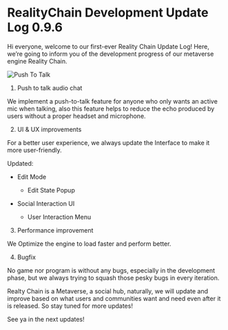 # RealityChain Development Update Log 0.9.6

Hi everyone, welcome to our first-ever Reality Chain Update Log! Here, we’re going to inform you of the development progress of our metaverse engine Reality Chain.

![Push To Talk](https://static.wixstatic.com/media/3d2a7c_e38a4362504941e4a866cc5e90cbb62d~mv2.gif)


1. Push to talk audio chat

We implement a push-to-talk feature for anyone who only wants an active mic when talking, also this feature helps to reduce the echo produced by users without a proper headset and microphone.


2. UI & UX improvements

For a better user experience, we always update the Interface to make it more user-friendly.

Updated:

* Edit Mode

   - Edit State Popup

* Social Interaction UI

   - User Interaction Menu


3. Performance improvement

We Optimize the engine to load faster and perform better.


4. Bugfix

No game nor program is without any bugs, especially in the development phase, but we always trying to squash those pesky bugs in every iteration.



Realty Chain is a Metaverse, a social hub, naturally, we will update and improve based on what users and communities want and need even after it is released. So stay tuned for more updates! 


See ya in the next updates!
